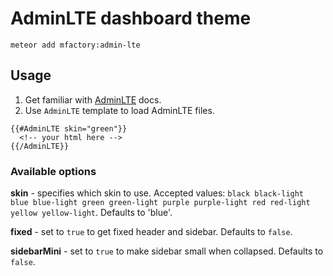 AdminLTE dashboard theme
========================

`meteor add mfactory:admin-lte`

## Usage ##

1. Get familiar with [AdminLTE](https://almsaeedstudio.com/AdminLTE) docs.
2. Use `AdminLTE` template to load AdminLTE files.

```
{{#AdminLTE skin="green"}}
  <!-- your html here -->
{{/AdminLTE}}
```

### Available options ###

**skin** - specifies which skin to use. Accepted values: `black black-light blue blue-light green green-light purple purple-light red red-light yellow yellow-light`. Defaults to 'blue'.

**fixed** - set to `true` to get fixed header and sidebar. Defaults to `false`.

**sidebarMini** - set to `true` to make sidebar small when collapsed. Defaults to `false`.
